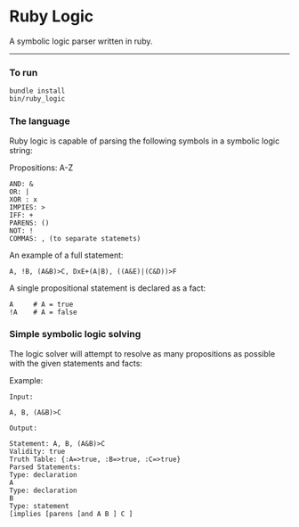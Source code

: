 Ruby Logic
==========

A symbolic logic parser written in ruby.

***

### To run

    bundle install
    bin/ruby_logic

### The language

Ruby logic is capable of parsing the following symbols in a symbolic logic
string:

Propositions: A-Z

    AND: &
    OR: |
    XOR : x
    IMPIES: >
    IFF: +
    PARENS: ()
    NOT: !
    COMMAS: , (to separate statemets)

An example of a full statement:

    A, !B, (A&B)>C, DxE+(A|B), ((A&E)|(C&D))>F

A single propositional statement is declared as a fact:

    A     # A = true
    !A    # A = false

### Simple symbolic logic solving

The logic solver will attempt to resolve as many propositions as possible with
the given statements and facts:

Example:

    Input:
  
    A, B, (A&B)>C

    Output:

    Statement: A, B, (A&B)>C
    Validity: true
    Truth Table: {:A=>true, :B=>true, :C=>true}
    Parsed Statements:
    Type: declaration
    A
    Type: declaration
    B
    Type: statement
    [implies [parens [and A B ] C ]
